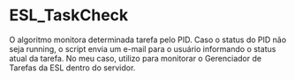 # ESL_TaskCheck
O algoritmo monitora determinada tarefa pelo PID. Caso o status do PID não seja running, o script envia um e-mail para o usuário informando o status atual da tarefa. No meu caso, utilizo para monitorar o Gerenciador de Tarefas da ESL dentro do servidor. 
